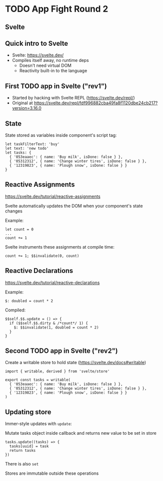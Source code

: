 # TODO App Fight Round 2

## Svelte

## Quick intro to Svelte

- Svelte: https://svelte.dev/
- Compiles itself away, no runtime deps
  - Doesn't need virtual DOM
  - Reactivity built-in to the language

## First TODO app in Svelte ("rev1")

- Started by hacking with Svelte REPL (https://svelte.dev/repl/)
- Original at https://svelte.dev/repl/fdf996882cba49fa8f1120dbe24cb217?version=3.16.0

## State

State stored as variables inside component's script tag:

    let taskFilterText: 'buy'
    let text: 'new todo'
    let tasks: {
      { '053eaaec': { name: 'Buy milk', isDone: false } },
      { '05312312', { name: 'Change winter tires', isDone: false } },
      { '12319823', { name: 'Plough snow', isDone: false } }
    }

## Reactive Assignments

https://svelte.dev/tutorial/reactive-assignments

Svelte automatically updates the DOM when your component's state changes

Example:

    let count = 0
    ...
    count += 1

Svelte instruments these assignments at compile time:

    count += 1; $$invalidate(0, count)

## Reactive Declarations

https://svelte.dev/tutorial/reactive-declarations


Example:

    $: doubled = count * 2

Compiled:

    $$self.$$.update = () => {
      if ($$self.$$.dirty & /*count*/ 1) {
        $: $$invalidate(1, doubled = count * 2)
      }
    }

## Second TODO app in Svelte ("rev2")

Create a writable store to hold state (https://svelte.dev/docs#writable)

    import { writable, derived } from 'svelte/store'

    export const tasks = writable(
      { '053eaaec': { name: 'Buy milk', isDone: false } },
      { '05312312', { name: 'Change winter tires', isDone: false } },
      { '12319823', { name: 'Plough snow', isDone: false } }
    )

## Updating store

Immer-style updates with `update`:

Mutate tasks object inside callback and returns new value to be set in store

    tasks.update((tasks) => {
      tasks[uuid] = task
      return tasks
    })

There is also `set`

Stores are immutable outside these operations
